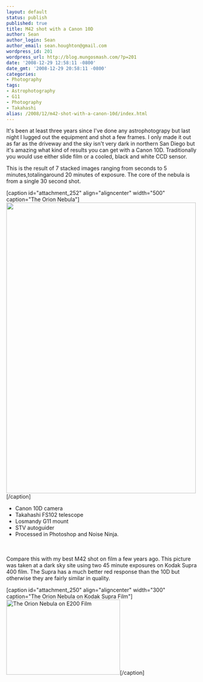 ```yaml
---
layout: default
status: publish
published: true
title: M42 shot with a Canon 10D
author: Sean
author_login: Sean
author_email: sean.houghton@gmail.com
wordpress_id: 201
wordpress_url: http://blog.mungosmash.com/?p=201
date: '2008-12-29 12:58:11 -0800'
date_gmt: '2008-12-29 20:58:11 -0800'
categories:
- Photography
tags:
- Astrophotography
- G11
- Photography
- Takahashi
alias: /2008/12/m42-shot-with-a-canon-10d/index.html
---
```

It's been at least three years since I've done any astrophotograpy but last night I lugged out the equipment and shot a few frames.  I only made it out as far as the driveway and the sky isn't very dark in northern San Diego but it's amazing what kind of results you can get with a Canon 10D. Traditionally you would use either slide film or a cooled, black and white CCD sensor.

This is the result of 7 stacked images ranging from seconds to 5 minutes,totalingaround 20 minutes of exposure. The core of the nebula is from a single 30 second shot.

[caption id="attachment_252" align="aligncenter" width="500" caption="The Orion Nebula"]<a href="{{site.url_root}}/assets/data/2008/12/m42-20081228-01.jpg"><img class="size-full wp-image-252" title="m42-20081228-01" src="{{site.url_root}}/assets/data/2008/12/m42-20081228-01.jpg" alt="" width="500" height="766" /></a>[/caption]

<ul>
<li>Canon 10D camera</li>
<li>Takahashi FS102 telescope</li>
<li>Losmandy G11 mount</li>
<li>STV autoguider</li>
<li>Processed in Photoshop and Noise Ninja.</li><br />
</ul><br />
Compare this with my best M42 shot on film a few years ago. This picture was taken at a dark sky site using two 45 minute exposures on Kodak Supra 400 film. The Supra has a much better red response than the 10D but otherwise they are fairly similar in quality.

[caption id="attachment_250" align="aligncenter" width="300" caption="The Orion Nebula on Kodak Supra Film"]<a href="{{site.url_root}}/assets/data/2008/12/m42_03.jpg"><img class="size-medium wp-image-250" title="m42_03" src="http://blog.mungosmash.com/wp-content/uploads/2008/12/m42_03-300x198.jpg" alt="The Orion Nebula on E200 Film" width="300" height="198" /></a>[/caption]

